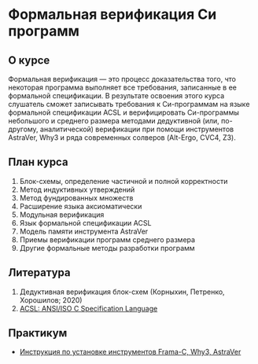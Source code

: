 # Формальная верификация Си программ

## О курсе

Формальная верификация — это процесс
доказательства того, что некоторая
программа выполняет все требования,
записанные в ее формальной
спецификации. В результате освоения
этого курса слушатель сможет
записывать требования к Си-программам
на языке формальной спецификации ACSL
и верифицировать Си-программы
небольшого и среднего размера
методами дедуктивной (или, по-другому,
аналитической) верификации при помощи
инструментов AstraVer, Why3 и ряда
современных солверов (Alt-Ergo, CVC4,
Z3).

## План курса

1. Блок-схемы, определение частичной и полной корректности
1. Метод индуктивных утверждений
1. Метод фундированных множеств
1. Расширение языка аксиоматически
1. Модульная верификация
1. Язык формальной спецификации ACSL
1. Модель памяти инструмента AstraVer
1. Приемы верификации программ среднего размера
1. Другие формальные методы разработки программ

## Литература

1. Дедуктивная верификация блок-схем (Корныхин, Петренко, Хорошилов; 2020)
1. [ACSL: ANSI/ISO C Specification Language](https://frama-c.com/download/acsl.pdf)

## Практикум

* [Инструкция по установке инструментов Frama-C, Why3, AstraVer](https://forge.ispras.ru/projects/astraver/wiki)
